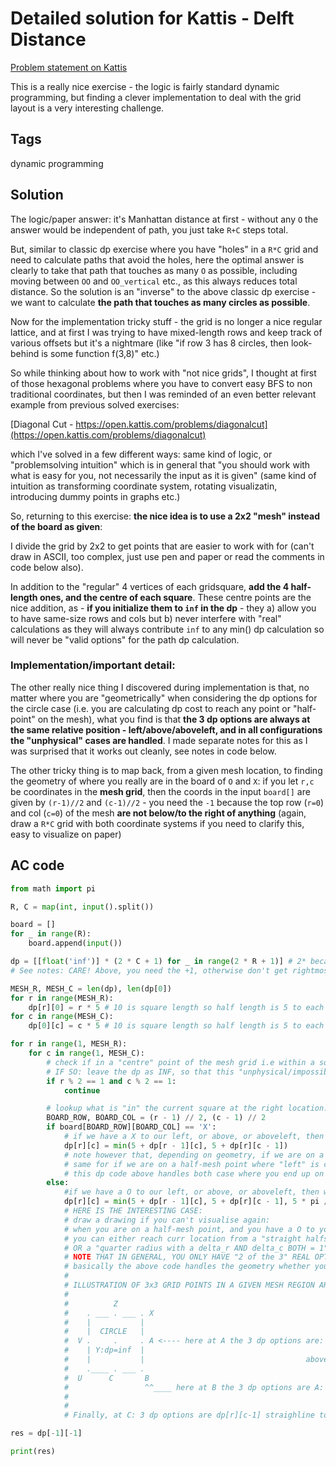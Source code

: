 # Detailed solution for Kattis - Delft Distance

[Problem statement on Kattis](https://open.kattis.com/problems/delftdistance)

This is a really nice exercise - the logic is fairly standard dynamic programming, but finding a clever implementation to deal with the grid layout is a very interesting challenge.

## Tags

dynamic programming

## Solution

The logic/paper answer: it's Manhattan distance at first - without any `O` the answer would be independent of path, you just take `R+C` steps total.

But, similar to classic dp exercise where you have "holes" in a `R*C` grid and need to calculate paths that avoid the holes, here the optimal
answer is clearly to take that path that touches as many `O` as possible, including moving between `OO` and `OO_vertical` etc., as this always
reduces total distance. So the solution is an "inverse" to the above classic dp exercise - we want to calculate **the path that touches as many circles as possible**.

Now for the implementation tricky stuff - the grid is no longer a nice regular lattice, and at first I was trying to have mixed-length rows and keep
track of various offsets but it's a nightmare (like "if row 3 has 8 circles, then look-behind is some function f(3,8)" etc.)

So while thinking about how to work with "not nice grids", I thought at first of those hexagonal problems where you have to convert easy BFS to
non traditional coordinates, but then I was reminded of an even better relevant example from previous solved exercises:

[Diagonal Cut - https://open.kattis.com/problems/diagonalcut](https://open.kattis.com/problems/diagonalcut)

which I've solved in a few different ways: same kind of logic, or "problemsolving intuition" which is in general that "you should work with what is easy
for you, not necessarily the input as it is given" (same kind of intuition as transforming coordinate system, rotating visualizatin, introducing dummy points in graphs etc.)

So, returning to this exercise: **the nice idea is to use a 2x2 "mesh" instead of the board as given**:

I divide the grid by 2x2 to get points that are easier to work with for (can't draw in ASCII, too complex, just use pen and paper or read the comments in code below also).

In addition to the "regular" 4 vertices of each gridsquare, **add the 4 half-length ones, and the centre of each square**. These centre points are the nice
addition, as - **if you initialize them to `inf` in the dp** - they a) allow you to have same-size rows and cols but b) never interfere with "real" calculations as they will always contribute `inf` to any min() dp calculation so will never be "valid options" for the path dp calculation.

### Implementation/important detail:

The other really nice thing I discovered during implementation is that, no matter where you are "geometrically" when considering the dp options for the circle case (i.e. you are calculating dp cost to reach any point or "half-point" on the mesh), what you find is that **the 3 dp options are always at the same relative position - left/above/aboveleft, and in all configurations the "unphysical" cases are handled**. I made separate notes for this as I was surprised that it works out cleanly, see notes in code below.

The other tricky thing is to map back, from a given mesh location, to finding the geometry of where you really are in the board of `O` and `X`: if you let `r,c` be coordinates in the **mesh grid**, then the coords in the input `board[]` are given by `(r-1)//2` and `(c-1)//2` - you need the `-1` because the top row (`r=0`) and col (`c=0`) of the mesh **are not below/to the right of anything** (again, draw a `R*C` grid with both coordinate systems if you need to clarify this, easy to visualize on paper)


## AC code

```python
from math import pi

R, C = map(int, input().split())

board = []
for _ in range(R):
    board.append(input())

dp = [[float('inf')] * (2 * C + 1) for _ in range(2 * R + 1)] # 2* because we use 2x2 mesh size
# See notes: CARE! Above, you need the +1, otherwise don't get rightmost and bottommost mesh points

MESH_R, MESH_C = len(dp), len(dp[0])
for r in range(MESH_R):
    dp[r][0] = r * 5 # 10 is square length so half length is 5 to each intermediate point
for c in range(MESH_C):
    dp[0][c] = c * 5 # 10 is square length so half length is 5 to each intermediate point

for r in range(1, MESH_R):
    for c in range(1, MESH_C):
        # check if in a "centre" point of the mesh grid i.e within a square or circle
        # IF SO: leave the dp as INF, so that this "unphysical/impossible option" is never chosen
        if r % 2 == 1 and c % 2 == 1:
            continue

        # lookup what is "in" the current square at the right location:
        BOARD_ROW, BOARD_COL = (r - 1) // 2, (c - 1) // 2
        if board[BOARD_ROW][BOARD_COL] == 'X':
            # if we have a X to our left, or above, or aboveleft, then can only get here by +5 distance from  or from "left":
            dp[r][c] = min(5 + dp[r - 1][c], 5 + dp[r][c - 1])
            # note however that, depending on geometry, if we are on a half-mesh point where "above" is the centre of a Square/X, then its dp value is INF
            # same for if we are on a half-mesh point where "left" is centre of a square:
            # this dp code above handles both case where you end up on inf square since this will never be taken as option due to the min()
        else:
            #if we have a O to our left, or above, or aboveleft, then we have 3 OPTIONS NOT JUST 2:
            dp[r][c] = min(5 + dp[r - 1][c], 5 + dp[r][c - 1], 5 * pi / 2 + dp[r - 1][c - 1])
            # HERE IS THE INTERESTING CASE:
            # draw a drawing if you can't visualise again:
            # when you are on a half-mesh point, and you have a O to your left, aboveleft, or above:
            # you can either reach curr location from a "straight halfsegment to a delta_r or delta_c = 1" 
            # OR a "quarter radius with a delta_r AND delta_c BOTH = 1"
            # NOTE THAT IN GENERAL, YOU ONLY HAVE "2 of the 3" REAL OPTIONS, but again the 3rd option will end up being in the centre of the O and will have dp value INF
            # basically the above code handles the geometry whether your mesh point is "bottom middle" of a circle O or "right middle" of a circle O:
            #
            # ILLUSTRATION OF 3x3 GRID POINTS IN A GIVEN MESH REGION AROUND A "REAL" circle / square from input board:
            #
            #          Z  
            #    . ___ . ___ . X
            #    |           | 
            #    |  CIRCLE   |
            #  V .     .     . A <---- here at A the 3 dp options are: above: dp[r-1][c], STRAIGHT LINE TO "REAL" POINT X
            #    | Y:dp=inf  |                                         left:  dp[r][c-1], STRAIGHT LINE TO "DUMMY/MESH" POINT Y, which has dp=inf unchangable
            #    |           |                                    aboveleft:  dp[r-1][c-1], CURVELINE TO "REAL" POINT Z VIA A QUARTER CIRCLE DISTANCE
            #    .____ . ___ . 
            #  U      C       B
            #                 ^^____ here at B the 3 dp options are A: dp[r-1][c], straighline to real point A, dp[r][c-1], straightline to realpoint C, and dp[r-1][c-1] "curveline" to centre point Y BUT THIS WONT BE TAKEN SINCE ITS DP is INF, SO CODE HANDLES IT BECAUSE THIS "CURVELINE" IS NOT IN FACT A REAL OPTION
            #
            #
            # Finally, at C: 3 dp options are dp[r][c-1] straighline to realpoint U, dp[r-1][c] straigtline to DUMMY POINT Y, and dp[r-1][c-1] WHICH IS INDEED A REAL VALID CURVE LINE AROUND THE CIRCLE THIS TIME AND LANDS AT RIGHT LOCATION, V, ON THE MESH.

res = dp[-1][-1]

print(res)
```
